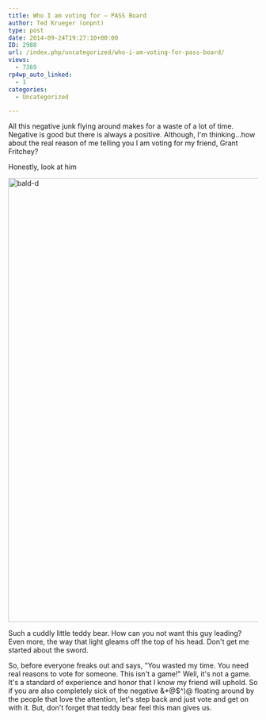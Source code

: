 ```yaml
---
title: Who I am voting for – PASS Board
author: Ted Krueger (onpnt)
type: post
date: 2014-09-24T19:27:10+00:00
ID: 2988
url: /index.php/uncategorized/who-i-am-voting-for-pass-board/
views:
  - 7369
rp4wp_auto_linked:
  - 1
categories:
  - Uncategorized

---
```

All this negative junk flying around makes for a waste of a lot of time. Negative is good but there is always a positive. Although, I'm thinking...how about the real reason of me telling you I am voting for my friend, Grant Fritchey?

Honestly, look at him

[<img src="/wp-content/uploads/2014/09/bald-d.jpg" alt="bald-d" width="902" height="895" class="alignnone size-full wp-image-2990" srcset="/wp-content/uploads/2014/09/bald-d.jpg 902w, /wp-content/uploads/2014/09/bald-d-150x150.jpg 150w, /wp-content/uploads/2014/09/bald-d-300x297.jpg 300w" sizes="(max-width: 902px) 100vw, 902px" />][1]

Such a cuddly little teddy bear. How can you not want this guy leading? Even more, the way that light gleams off the top of his head. Don't get me started about the sword. 

So, before everyone freaks out and says, "You wasted my time. You need real reasons to vote for someone. This isn't a game!" Well, it's not a game. It's a standard of experience and honor that I know my friend will uphold. So if you are also completely sick of the negative &*@$^)@ floating around by the people that love the attention, let's step back and just vote and get on with it. But, don't forget that teddy bear feel this man gives us.

 [1]: /wp-content/uploads/2014/09/bald-d.jpg